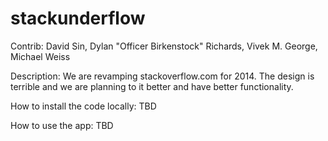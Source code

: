 stackunderflow
==============
Contrib: David Sin, Dylan "Officer Birkenstock" Richards, Vivek M. George, Michael Weiss

Description: We are revamping stackoverflow.com for 2014. The design is terrible and we are planning to it better and have better functionality.

How to install the code locally: TBD

How to use the app: TBD
